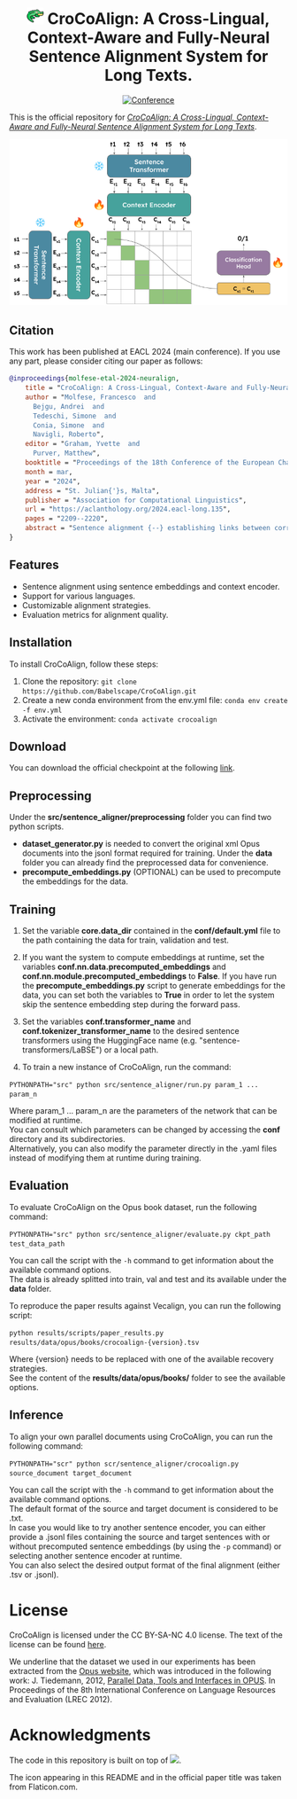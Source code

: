 <div align="center">

# <img src="media/crocodile.png" alt="img" width="30" height="30"/> CroCoAlign: A Cross-Lingual, Context-Aware and Fully-Neural Sentence Alignment System for Long Texts.

[![Conference](https://img.shields.io/badge/EACL-2024-red
)](https://2024.eacl.org)

</div>

This is the official repository for [*CroCoAlign: A Cross-Lingual, Context-Aware and Fully-Neural Sentence Alignment System for Long Texts*](https://aclanthology.org/2024.eacl-long.135/).  

![CroCoAlign](media/architecture.png "CroCoAlign Architecture")

## Citation
This work has been published at EACL 2024 (main conference). If you use any part, please consider citing our paper as follows:
```bibtex
@inproceedings{molfese-etal-2024-neuralign,
    title = "CroCoAlign: A Cross-Lingual, Context-Aware and Fully-Neural Sentence Alignment System for Long Texts",
    author = "Molfese, Francesco  and
      Bejgu, Andrei  and
      Tedeschi, Simone  and
      Conia, Simone  and
      Navigli, Roberto",
    editor = "Graham, Yvette  and
      Purver, Matthew",
    booktitle = "Proceedings of the 18th Conference of the European Chapter of the Association for Computational Linguistics (Volume 1: Long Papers)",
    month = mar,
    year = "2024",
    address = "St. Julian{'}s, Malta",
    publisher = "Association for Computational Linguistics",
    url = "https://aclanthology.org/2024.eacl-long.135",
    pages = "2209--2220",
    abstract = "Sentence alignment {--} establishing links between corresponding sentences in two related documents {--} is an important NLP task with several downstream applications, such as machine translation (MT). Despite the fact that existing sentence alignment systems have achieved promising results, their effectiveness is based on auxiliary information such as document metadata or machine-generated translations, as well as hyperparameter-sensitive techniques. Moreover, these systems often overlook the crucial role that context plays in the alignment process. In this paper, we address the aforementioned issues and propose CroCoAlign: the first context-aware, end-to-end and fully neural architecture for sentence alignment. Our system maps source and target sentences in long documents by contextualizing their sentence embeddings with respect to the other sentences in the document. We extensively evaluate CroCoAlign on a multilingual dataset consisting of 20 language pairs derived from the Opus project, and demonstrate that our model achieves state-of-the-art performance. To ensure reproducibility, we release our code and model checkpoints at https://github.com/Babelscape/CroCoAlign.",
}
```

## Features

- Sentence alignment using sentence embeddings and context encoder. 
- Support for various languages.
- Customizable alignment strategies.
- Evaluation metrics for alignment quality.

## Installation

To install CroCoAlign, follow these steps:

1. Clone the repository: `git clone https://github.com/Babelscape/CroCoAlign.git`
2. Create a new conda environment from the env.yml file: `conda env create -f env.yml`
3. Activate the environment: `conda activate crocoalign`

## Download

You can download the official checkpoint at the following [link](https://drive.google.com/file/d/1DwOAB50loUc0lBe6gImX8TI7RqxD8XCw/view).

## Preprocessing

Under the **src/sentence_aligner/preprocessing** folder you can find two python scripts.

- **dataset_generator.py** is needed to convert the original xml Opus documents into the jsonl format required for training. Under the **data** folder you can already find the preprocessed data for convenience.
- **precompute_embeddings.py** (OPTIONAL) can be used to precompute the embeddings for the data.

## Training

1. Set the variable **core.data_dir** contained in the **conf/default.yml** file to the path containing the data for train, validation and test.

2. If you want the system to compute embeddings at runtime, set the variables **conf.nn.data.precomputed_embeddings** and **conf.nn.module.precomputed_embeddings** to **False**. If you have run the **precompute_embeddings.py** script to generate embeddings for the data, you can set both the variables to **True** in order to let the system skip the sentence embedding step during the forward pass. 

3. Set the variables **conf.transformer_name** and **conf.tokenizer_transformer_name** to the desired sentence transformers using the HuggingFace name (e.g. "sentence-transformers/LaBSE") or a local path. 

3. To train a new instance of CroCoAlign, run the command:

`PYTHONPATH="src" python src/sentence_aligner/run.py param_1 ... param_n`

Where param_1 ... param_n are the parameters of the network that can be modified at runtime.  
You can consult which parameters can be changed by accessing the **conf** directory and its subdirectories.  
Alternatively, you can also modify the parameter directly in the .yaml files instead of modifying them at runtime during training. 

## Evaluation

To evaluate CroCoAlign on the Opus book dataset, run the following command:

`PYTHONPATH="src" python src/sentence_aligner/evaluate.py ckpt_path test_data_path`

You can call the script with the `-h` command to get information about the available command options.  
The data is already splitted into train, val and test and its available under the **data** folder. 

To reproduce the paper results against Vecalign, you can run the following script:

`python results/scripts/paper_results.py results/data/opus/books/crocoalign-{version}.tsv`

Where {version} needs to be replaced with one of the available recovery strategies.  
See the content of the **results/data/opus/books/** folder to see the available options.

## Inference

To align your own parallel documents using CroCoAlign, you can run the following command:

`PYTHONPATH="scr" python scr/sentence_aligner/crocoalign.py source_document target_document`

You can call the script with the `-h` command to get information about the available command options.  
The default format of the source and target document is considered to be .txt.  
In case you would like to try another sentence encoder, you can either provide a .jsonl files containing the source and target sentences with or without precomputed sentence embeddings (by using the `-p` command) or selecting another sentence encoder at runtime.  
You can also select the desired output format of the final alignment (either .tsv or .jsonl).

# License 
CroCoAlign is licensed under the CC BY-SA-NC 4.0 license. The text of the license can be found [here](https://github.com/Babelscape/CroCoAlign/blob/main/LICENSE).

We underline that the dataset we used in our experiments has been extracted from the [Opus website](https://opus.nlpl.eu/Books/corpus/version/Books), which was introduced in the following work: 
J. Tiedemann, 2012, [Parallel Data, Tools and Interfaces in OPUS](http://www.lrec-conf.org/proceedings/lrec2012/pdf/463_Paper.pdf). In Proceedings of the 8th International Conference on Language Resources and Evaluation (LREC 2012).

# Acknowledgments
The code in this repository is built on top of [![](https://shields.io/badge/-nn--template-emerald?style=flat&logo=github&labelColor=gray)](https://github.com/grok-ai/nn-template).

The icon appearing in this README and in the official paper title was taken from Flaticon.com. 

